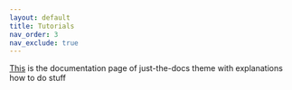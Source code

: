 ```yaml
---
layout: default
title: Tutorials
nav_order: 3
nav_exclude: true
---
```


[This](https://pmarsceill.github.io/just-the-docs/docs/navigation-structure/) is the documentation page of just-the-docs theme with explanations how to do stuff
